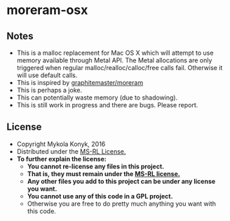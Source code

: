 # moreram-osx

## Notes

* This is a malloc replacement for Mac OS X which will attempt to use memory available through Metal API. The Metal allocations
are only triggered when regular malloc/realloc/calloc/free calls fail. Otherwise it will use default calls.
* This is inspired by [graphitemaster/moreram](https://github.com/graphitemaster/moreram)
* This is perhaps a joke.
* This can potentially waste memory (due to shadowing).
* This is still work in progress and there are bugs. Please report.

## License

* Copyright Mykola Konyk, 2016
* Distributed under the [MS-RL License.](http://opensource.org/licenses/MS-RL)
* **To further explain the license:**
    * **You cannot re-license any files in this project.**
    * **That is, they must remain under the [MS-RL license.](http://opensource.org/licenses/MS-RL)**
    * **Any other files you add to this project can be under any license you want.**
    * **You cannot use any of this code in a GPL project.**
    * Otherwise you are free to do pretty much anything you want with this code.
